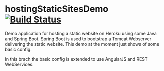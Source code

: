 # hostingStaticSitesDemo [![Build Status](https://travis-ci.org/Endron/hostingStaticSitesDemo.svg?branch=angular_sub_project)](https://travis-ci.org/Endron/hostingStaticSitesDemo)

Demo application for hosting a static website on Heroku using some Java and Spring Boot. 
Spring Boot is used to bootstrap a Tomcat Webserver delivering the static website.
This demo at the moment just shows of some basic config.

In this brach the basic config is extended to use AngularJS and REST WebServices.

